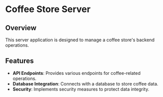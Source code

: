 # Coffee Store Server

## Overview

This server application is designed to manage a coffee store's backend operations.

## Features

-   **API Endpoints**: Provides various endpoints for coffee-related operations.
-   **Database Integration**: Connects with a database to store coffee data.
-   **Security**: Implements security measures to protect data integrity.
